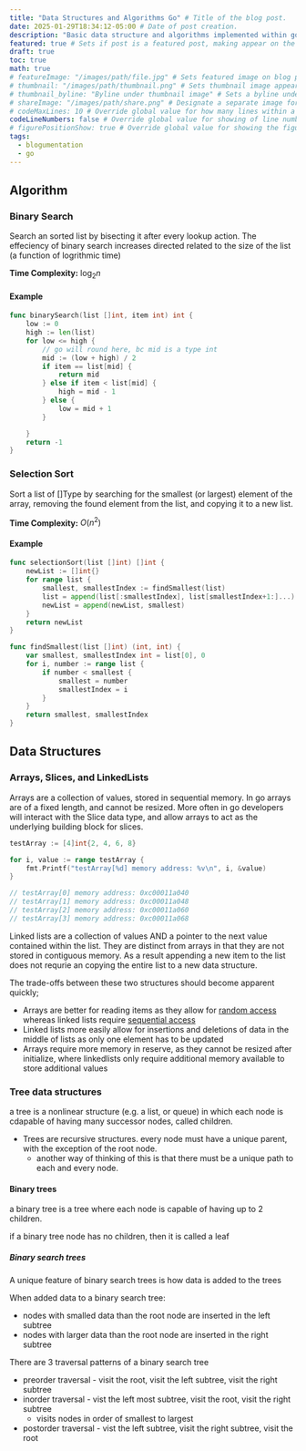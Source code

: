```yaml
---
title: "Data Structures and Algorithms Go" # Title of the blog post.
date: 2025-01-29T18:34:12-05:00 # Date of post creation.
description: "Basic data structure and algorithms implemented within go" # Description used for search engine.
featured: true # Sets if post is a featured post, making appear on the home page side bar.
draft: true
toc: true 
math: true
# featureImage: "/images/path/file.jpg" # Sets featured image on blog post.
# thumbnail: "/images/path/thumbnail.png" # Sets thumbnail image appearing inside card on homepage.
# thumbnail_byline: "Byline under thumbnail image" # Sets a byline under the thumbnail image
# shareImage: "/images/path/share.png" # Designate a separate image for social media sharing.
# codeMaxLines: 10 # Override global value for how many lines within a code block before auto-collapsing.
codeLineNumbers: false # Override global value for showing of line numbers within code block.
# figurePositionShow: true # Override global value for showing the figure label.
tags:
  - blogumentation
  - go
---
```

## Algorithm

### Binary Search

Search an sorted list by bisecting it after every lookup action. The effeciency of binary search increases directed related to the size of the list (a function of logrithmic time)

**Time Complexity:**
$\log_2 n$

#### Example
```go
func binarySearch(list []int, item int) int {
	low := 0
	high := len(list)
	for low <= high {
		// go will round here, bc mid is a type int
		mid := (low + high) / 2
		if item == list[mid] {
			return mid
		} else if item < list[mid] {
			high = mid - 1
		} else {
			low = mid + 1
		}

	}
	return -1
}
```

### Selection Sort

Sort a list of []Type by searching for the smallest (or largest) element of the array, removing the found element from the list, and copying it to a new list.

**Time Complexity:**
$O(n^2)$

#### Example

```go
func selectionSort(list []int) []int {
	newList := []int{}
	for range list {
		smallest, smallestIndex := findSmallest(list)
		list = append(list[:smallestIndex], list[smallestIndex+1:]...)
		newList = append(newList, smallest)
	}
	return newList
}

func findSmallest(list []int) (int, int) {
	var smallest, smallestIndex int = list[0], 0
	for i, number := range list {
		if number < smallest {
			smallest = number
			smallestIndex = i
		}
	}
	return smallest, smallestIndex
}
```

## Data Structures

### Arrays, Slices, and LinkedLists

Arrays are a collection of values, stored in sequential memory. In go arrays are of a fixed length, and cannot be resized. More often in go developers will interact with the Slice data type, and allow arrays to act as the underlying building block for slices.

```go
testArray := [4]int{2, 4, 6, 8}

for i, value := range testArray {
	fmt.Printf("testArray[%d] memory address: %v\n", i, &value)
}

// testArray[0] memory address: 0xc00011a040
// testArray[1] memory address: 0xc00011a048
// testArray[2] memory address: 0xc00011a060
// testArray[3] memory address: 0xc00011a068
```

Linked lists are a collection of values AND a pointer to the next value contained within the list. They are distinct from arrays in that they are not stored in contiguous memory. As a result appending a new item to the list does not requrie an copying the entire list to a new data structure.

The trade-offs between these two structures should become apparent quickly; 
- Arrays are better for reading items as they allow for <u>random access</u> whereas linked lists require <u>sequential access</u>
- Linked lists more easily allow for insertions and deletions of data in the middle of lists as only one element has to be updated
- Arrays require more memory in reserve, as they cannot be resized after initialize, where linkedlists only require additional memory available to store additional values 

### Tree data structures

a tree is a nonlinear structure (e.g. a list, or queue) in which each node is cdapable of having many successor nodes, called children.

- Trees are recursive structures. every node must have a unique parent, with the exception of the root node.
  - another way of thinking of this is that there must be a unique path to each and every node.

#### Binary trees

a binary tree is a tree where each node is capable of having up to 2 children. 

if a binary tree node has no children, then it is called a leaf

##### Binary search trees

A unique feature of binary search trees is how data is added to the trees

When added data to a binary search tree:
- nodes with smalled data than the root node are inserted in the left subtree
- nodes with larger data than the root node are inserted in the right subtree

There are 3 traversal patterns of a binary search tree
- preorder traversal - visit the root, visit the left subtree, visit the right subtree
- inorder traversal - vist the left most subtree, visit the root, visit the right subtree
  - visits nodes in order of smallest to largest
- postorder traversal - vist the left subtree, visit the right subtree, visit the root


